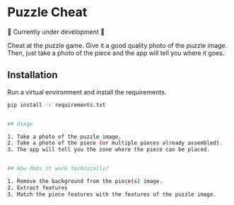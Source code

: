 # Puzzle Cheat

🚨 Currently under development 🚨

Cheat at the puzzle game.
Give it a good quality photo of the puzzle image.
Then, just take a photo of the piece and the app will tell you where it goes.

## Installation

Run a virtual environment and install the requirements.

```bash
pip install -r requirements.txt
```


```bash

## Usage

1. Take a photo of the puzzle image.
2. Take a photo of the piece (or multiple pieces already assembled).
3. The app will tell you the zone where the piece can be placed.


## How does it work technically?

1. Remove the background from the piece(s) image.
2. Extract features
3. Match the piece features with the features of the puzzle image.